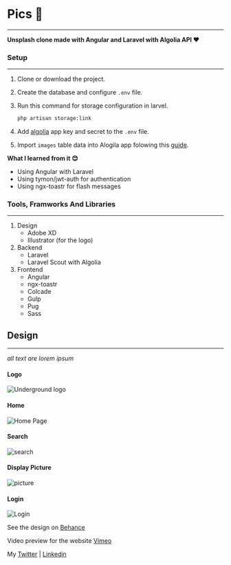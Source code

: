 # **Pics 📸**
-------------------
**Unsplash clone made with Angular and Laravel with Algolia API ❤**

### **Setup**
---------------
1. Clone or download the project.

2. Create the database and configure `.env` file.

3. Run this command for storage configuration in larvel.
    ```bash
    php artisan storage:link
    ``` 

4. Add [algolia](https://www.algolia.com/) app key and secret to the `.env` file.

5. Import `images` table data into Alogila app folowing this [guide](https://www.algolia.com/doc/framework-integration/laravel/indexing/import-into-algolia/?language=php).


**What I learned from it 😊**
* Using Angular with Laravel
* Using tymon/jwt-auth for authentication
* Using ngx-toastr for flash messages

### **Tools, Framworks And Libraries**
--------------------------------------
1. Design
    * Adobe XD
    * Illustrator (for the logo)
2. Backend
    * Laravel
    * Laravel Scout with Algolia
3. Frontend
    * Angular
    * ngx-toastr
    * Colcade
    * Gulp
    * Pug
    * Sass
    
## **Design** 
------------------------
_all text are lorem ipsum_

#### **Logo**
![Underground logo](design/logo.jpg)

#### **Home**
![Home Page](design/Home.jpg)

#### **Search**
![search](design/search.jpg)

#### **Display Picture**
![picture](design/picture.jpg)

#### **Login**
![Login](design/login.jpg)

See the design on 
[Behance](https://www.behance.net/gallery/93323065/Pics)

Video preview for the website [Vimeo](https://vimeo.com/395806882)

My
[Twitter](https://twitter.com/MrMohamed98) | 
[Linkedin](https://www.linkedin.com/in/mohamed-abdallah-b731b61a2/)
